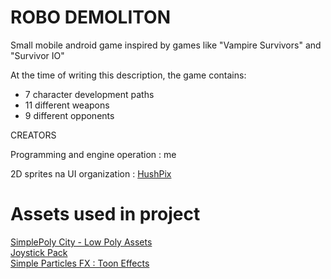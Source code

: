# ROBO DEMOLITON

Small mobile android game inspired by games like "Vampire Survivors" and "Survivor IO"

At the time of writing this description, the game contains:

- 7 character development paths  
- 11 different weapons  
- 9 different opponents


CREATORS

Programming and engine operation : me

2D sprites na UI organization : <a href="https://github.com/HushPix">HushPix</a>

# Assets used in project

<a href="https://assetstore.unity.com/packages/3d/environments/simplepoly-city-low-poly-assets-58899">SimplePoly City - Low Poly Assets</a> <br>
<a href="https://assetstore.unity.com/packages/tools/input-management/joystick-pack-107631">Joystick Pack</a> <br>
<a href="https://assetstore.unity.com/packages/vfx/particles/simple-particles-fx-toon-effects-244171">Simple Particles FX : Toon Effects</a> <br>

